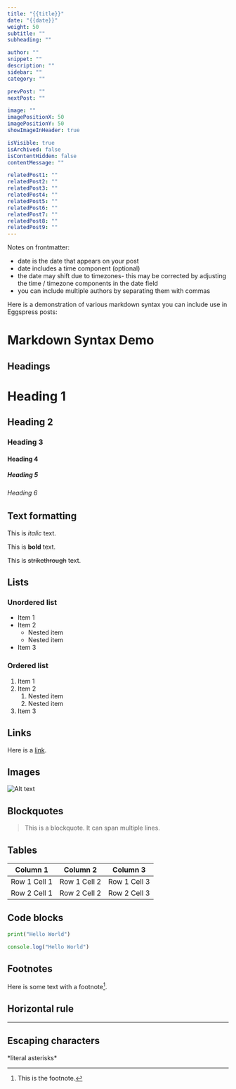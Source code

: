 ```yaml
---
title: "{{title}}"
date: "{{date}}"
weight: 50
subtitle: ""
subheading: ""

author: ""
snippet: ""
description: ""
sidebar: ""
category: ""

prevPost: ""
nextPost: ""

image: ""
imagePositionX: 50
imagePositionY: 50
showImageInHeader: true

isVisible: true
isArchived: false
isContentHidden: false
contentMessage: ""

relatedPost1: ""
relatedPost2: ""
relatedPost3: ""
relatedPost4: ""
relatedPost5: ""
relatedPost6: ""
relatedPost7: ""
relatedPost8: ""
relatedPost9: ""
---
```


Notes on frontmatter:

- date is the date that appears on your post
- date includes a time component (optional)
- the date may shift due to timezones- this may be corrected by adjusting the time / timezone components in the date field
- you can include multiple authors by separating them with commas

Here is a demonstration of various markdown syntax you can include use in Eggspress posts:

# Markdown Syntax Demo

## Headings

# Heading 1

## Heading 2

### Heading 3

#### Heading 4

##### Heading 5

###### Heading 6

## Text formatting

This is _italic_ text.

This is **bold** text.

This is ~~strikethrough~~ text.

## Lists

### Unordered list

- Item 1
- Item 2
  - Nested item
  - Nested item
- Item 3

### Ordered list

1. Item 1
2. Item 2
   1. Nested item
   2. Nested item
3. Item 3

## Links

Here is a [link](https://www.example.com).

## Images

![Alt text](image.jpg)

## Blockquotes

> This is a blockquote.
> It can span multiple lines.

## Tables

| Column 1     | Column 2     | Column 3     |
| ------------ | ------------ | ------------ |
| Row 1 Cell 1 | Row 1 Cell 2 | Row 1 Cell 3 |
| Row 2 Cell 1 | Row 2 Cell 2 | Row 2 Cell 3 |

## Code blocks

```python
print("Hello World")
```

```javascript
console.log("Hello World")
```

## Footnotes

Here is some text with a footnote[^1].

[^1]: This is the footnote.

## Horizontal rule

---

## Escaping characters

\*literal asterisks\*

